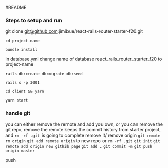 #README

### Steps to setup and run
git clone git@github.com:jimibue/react-rails-router-starter-f20.git <project-name>

`cd project-name`

`bundle install`

in database.yml change name of database react_rails_router_starter_f20 to project-name

`rails db:create db:migrate db:seed`

`rails s -p 3001`

`cd client && yarn`

`yarn start`

### handle git
you can either remove the remote and add you own, or you can remove the git repo, remove the remote keeps the commit history from starter project, and 
`rm -rf .git `is going to complete remove it/
remove origin `git remote rm origin`
`git add remote origin` to new repo
or `rm -rf .git` `git init` 
`git remote add origin new githib page` 
`git add .` 
`git commit -m` 
`git push origin master`

push